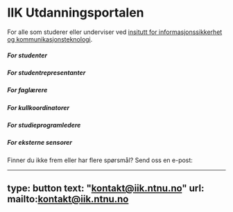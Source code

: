 # IIK Utdanningsportalen

For alle som studerer eller underviser ved [insitutt for informasjonssikkerhet og kommunikasjonsteknologi](https://ntnu.no/iik).


<div class="mt-5 mb-5">
    <div class="row row-cols-1 row-cols-md-2 g-4">
    <div class="col">
        <div class="card text-end shadow-sm">
        <div class="card-body">
            <h5 class="card-title">For studenter</h5>
            <a href="student.html" class="stretched-link">
            <i class="bi bi-arrow-right-circle fs-1"></i>
            </a>
        </div>
        </div>
    </div>
    <div class="col">
        <div class="card text-end shadow-sm">
        <div class="card-body">
            <h5 class="card-title">For studentrepresentanter</h5>
            <a href="studentrepresentant.html" class="stretched-link">
            <i class="bi bi-arrow-right-circle fs-1"></i>
            </a>
        </div>
        </div>
    </div>
    <div class="col">
        <div class="card text-end shadow-sm">
        <div class="card-body">
            <h5 class="card-title">For faglærere</h5>
            <a href="faglærer.html" class="stretched-link">
            <i class="bi bi-arrow-right-circle fs-1"></i>
            </a>
        </div>
        </div>
    </div>
    <div class="col">
        <div class="card text-end shadow-sm">
        <div class="card-body">
            <h5 class="card-title">For kullkoordinatorer</h5>
            <a href="kullkoordinator.html" class="stretched-link">
            <i class="bi bi-arrow-right-circle fs-1"></i>
            </a>
        </div>
        </div>
    </div>
    <div class="col">
        <div class="card text-end shadow-sm">
        <div class="card-body">
            <h5 class="card-title">For studieprogramledere</h5>
            <a href="studieprogramleder.html" class="stretched-link">
            <i class="bi bi-arrow-right-circle fs-1"></i>
            </a>
        </div>
        </div>
    </div>
    <div class="col">
        <div class="card text-end shadow-sm">
        <div class="card-body">
            <h5 class="card-title">For eksterne sensorer</h5>
            <a href="sensor.html" class="stretched-link">
            <i class="bi bi-arrow-right-circle fs-1"></i>
            </a>
        </div>
        </div>
    </div>
    </div>
</div>



Finner du ikke frem eller har flere spørsmål? Send oss en e-post: 

---
type: button
text: "kontakt@iik.ntnu.no"
url: mailto:kontakt@iik.ntnu.no
---











